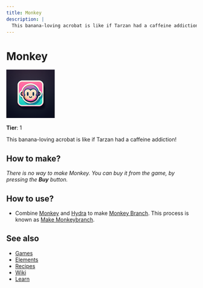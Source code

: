 ```yaml
---
title: Monkey
description: |
  This banana-loving acrobat is like if Tarzan had a caffeine addiction!
---
```

# Monkey

![](../images/item.monkey.png)

**Tier**: 1

This banana-loving acrobat is like if Tarzan had a caffeine addiction!

## How to make?

_There is no way to make Monkey. You can buy it from the game, by pressing the **Buy** button._

## How to use?

* Combine [Monkey](/wiki/elements/monkey) and [Hydra](/wiki/elements/hydra) to make [Monkey Branch](/wiki/elements/monkey-branch). This process is known as [Make Monkeybranch](/wiki/recipes/make-monkeybranch).

## See also

* [Games](/wiki/games)
* [Elements](/wiki/elements)
* [Recipes](/wiki/recipes)
* [Wiki](/wiki/index)
* [Learn](/learn/index)
